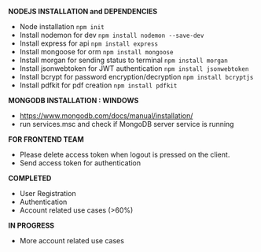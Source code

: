 **NODEJS INSTALLATION and DEPENDENCIES**

- Node installation `npm init`
- Install nodemon for dev `npm install nodemon --save-dev`
- Install express for api `npm install express`
- Install mongoose for orm `npm install mongoose`
- Install morgan for sending status to terminal  `npm install morgan`
- Install jsonwebtoken for JWT authentication `npm install jsonwebtoken`
- Install bcrypt for password encryption/decryption `npm install bcryptjs`
- Install pdfkit for pdf creation `npm install pdfkit`

**MONGODB INSTALLATION : WINDOWS**

- https://www.mongodb.com/docs/manual/installation/
- run services.msc and check if MongoDB server service is running

**FOR FRONTEND TEAM**

- Please delete access token when logout is pressed on the client.
- Send access token for authentication

**COMPLETED**

- User Registration
- Authentication
- Account related use cases (>60%)

**IN PROGRESS**

- More account related use cases
